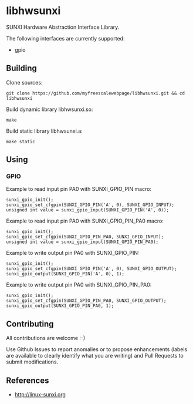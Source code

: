 libhwsunxi
==

SUNXI Hardware Abstraction Interface Library.

The following interfaces are currently supported:
* gpio


Building
--

Clone sources:

	git clone https://github.com/myfreescalewebpage/libhwsunxi.git && cd libhwsunxi

Build dynamic library libhwsunxi.so:

	make

Build static library libhwsunxi.a:

	make static


Using
--

### GPIO

Example to read input pin PA0 with SUNXI_GPIO_PIN macro:

	sunxi_gpio_init();
	sunxi_gpio_set_cfgpin(SUNXI_GPIO_PIN('A', 0), SUNXI_GPIO_INPUT);
	unsigned int value = sunxi_gpio_input(SUNXI_GPIO_PIN('A', 0));

Example to read input pin PA0 with SUNXI_GPIO_PIN_PA0 macro:

	sunxi_gpio_init();
	sunxi_gpio_set_cfgpin(SUNXI_GPIO_PIN_PA0, SUNXI_GPIO_INPUT);
	unsigned int value = sunxi_gpio_input(SUNXI_GPIO_PIN_PA0);

Example to write output pin PA0 with SUNXI_GPIO_PIN:

	sunxi_gpio_init();
	sunxi_gpio_set_cfgpin(SUNXI_GPIO_PIN('A', 0), SUNXI_GPIO_OUTPUT);
	sunxi_gpio_output(SUNXI_GPIO_PIN('A', 0), 1);

Example to write output pin PA0 with SUNXI_GPIO_PIN_PA0:

	sunxi_gpio_init();
	sunxi_gpio_set_cfgpin(SUNXI_GPIO_PIN_PA0, SUNXI_GPIO_OUTPUT);
	sunxi_gpio_output(SUNXI_GPIO_PIN_PA0, 1);


Contributing
--

All contributions are welcome :-)

Use Github Issues to report anomalies or to propose enhancements (labels are available to clearly identify what you are writing) and Pull Requests to submit modifications.


References
--

* http://linux-sunxi.org
